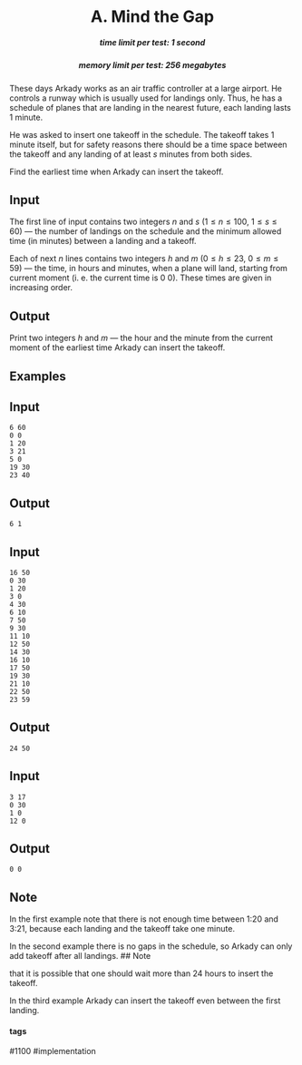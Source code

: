 <h1 style='text-align: center;'> A. Mind the Gap</h1>

<h5 style='text-align: center;'>time limit per test: 1 second</h5>
<h5 style='text-align: center;'>memory limit per test: 256 megabytes</h5>

These days Arkady works as an air traffic controller at a large airport. He controls a runway which is usually used for landings only. Thus, he has a schedule of planes that are landing in the nearest future, each landing lasts $1$ minute.

He was asked to insert one takeoff in the schedule. The takeoff takes $1$ minute itself, but for safety reasons there should be a time space between the takeoff and any landing of at least $s$ minutes from both sides.

Find the earliest time when Arkady can insert the takeoff.

## Input

The first line of input contains two integers $n$ and $s$ ($1 \le n \le 100$, $1 \le s \le 60$) — the number of landings on the schedule and the minimum allowed time (in minutes) between a landing and a takeoff.

Each of next $n$ lines contains two integers $h$ and $m$ ($0 \le h \le 23$, $0 \le m \le 59$) — the time, in hours and minutes, when a plane will land, starting from current moment (i. e. the current time is $0$ $0$). These times are given in increasing order.

## Output

Print two integers $h$ and $m$ — the hour and the minute from the current moment of the earliest time Arkady can insert the takeoff.

## Examples

## Input


```
6 60  
0 0  
1 20  
3 21  
5 0  
19 30  
23 40  

```
## Output


```
6 1  

```
## Input


```
16 50  
0 30  
1 20  
3 0  
4 30  
6 10  
7 50  
9 30  
11 10  
12 50  
14 30  
16 10  
17 50  
19 30  
21 10  
22 50  
23 59  

```
## Output


```
24 50  

```
## Input


```
3 17  
0 30  
1 0  
12 0  

```
## Output


```
0 0  

```
## Note

In the first example note that there is not enough time between 1:20 and 3:21, because each landing and the takeoff take one minute.

In the second example there is no gaps in the schedule, so Arkady can only add takeoff after all landings. ## Note

 that it is possible that one should wait more than $24$ hours to insert the takeoff.

In the third example Arkady can insert the takeoff even between the first landing.



#### tags 

#1100 #implementation 